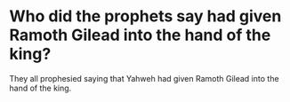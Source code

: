 # Who did the prophets say had given Ramoth Gilead into the hand of the king?

They all prophesied saying that Yahweh had given Ramoth Gilead into the hand of the king. 